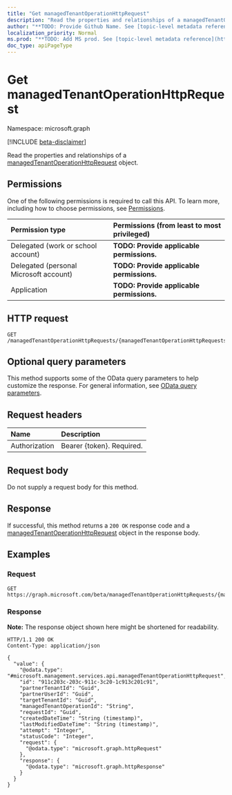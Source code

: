 ```yaml
---
title: "Get managedTenantOperationHttpRequest"
description: "Read the properties and relationships of a managedTenantOperationHttpRequest object."
author: "**TODO: Provide Github Name. See [topic-level metadata reference](https://msgo.azurewebsites.net/add/document/guidelines/metadata.html#topic-level-metadata)**"
localization_priority: Normal
ms.prod: "**TODO: Add MS prod. See [topic-level metadata reference](https://msgo.azurewebsites.net/add/document/guidelines/metadata.html#topic-level-metadata)**"
doc_type: apiPageType
---
```


# Get managedTenantOperationHttpRequest
Namespace: microsoft.graph

[!INCLUDE [beta-disclaimer](../../includes/beta-disclaimer.md)]

Read the properties and relationships of a [managedTenantOperationHttpRequest](../resources/managedtenantoperationhttprequest.md) object.

## Permissions
One of the following permissions is required to call this API. To learn more, including how to choose permissions, see [Permissions](/graph/permissions-reference).

|Permission type|Permissions (from least to most privileged)|
|:---|:---|
|Delegated (work or school account)|**TODO: Provide applicable permissions.**|
|Delegated (personal Microsoft account)|**TODO: Provide applicable permissions.**|
|Application|**TODO: Provide applicable permissions.**|

## HTTP request

<!-- {
  "blockType": "ignored"
}
-->
``` http
GET /managedTenantOperationHttpRequests/{managedTenantOperationHttpRequestsId}
```

## Optional query parameters
This method supports some of the OData query parameters to help customize the response. For general information, see [OData query parameters](/graph/query-parameters).

## Request headers
|Name|Description|
|:---|:---|
|Authorization|Bearer {token}. Required.|

## Request body
Do not supply a request body for this method.

## Response

If successful, this method returns a `200 OK` response code and a [managedTenantOperationHttpRequest](../resources/managedtenantoperationhttprequest.md) object in the response body.

## Examples

### Request
<!-- {
  "blockType": "request",
  "name": "get_managedtenantoperationhttprequest"
}
-->
``` http
GET https://graph.microsoft.com/beta/managedTenantOperationHttpRequests/{managedTenantOperationHttpRequestsId}
```


### Response
**Note:** The response object shown here might be shortened for readability.
<!-- {
  "blockType": "response",
  "truncated": true,
  "@odata.type": "microsoft.management.services.api.managedTenantOperationHttpRequest"
}
-->
``` http
HTTP/1.1 200 OK
Content-Type: application/json

{
  "value": {
    "@odata.type": "#microsoft.management.services.api.managedTenantOperationHttpRequest",
    "id": "911c203c-203c-911c-3c20-1c913c201c91",
    "partnerTenantId": "Guid",
    "partnerUserId": "Guid",
    "targetTenantId": "Guid",
    "managedTenantOperationId": "String",
    "requestId": "Guid",
    "createdDateTime": "String (timestamp)",
    "lastModifiedDateTime": "String (timestamp)",
    "attempt": "Integer",
    "statusCode": "Integer",
    "request": {
      "@odata.type": "microsoft.graph.httpRequest"
    },
    "response": {
      "@odata.type": "microsoft.graph.httpResponse"
    }
  }
}
```

